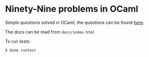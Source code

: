  # Ninety-Nine problems in OCaml

Simple questions solved in OCaml, the questions can
be found [here](https://ocaml.org/learn/tutorials/99problems.html).

The docs can be read from `docs/index.html`

To run tests:
```
$ dune runtest
```

